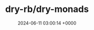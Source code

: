 ---
title: "dry-rb/dry-monads"
link: "https://github.com/dry-rb/dry-monads"
date: "2024-06-11 03:00:14 +0000"
description: "Useful, common monads in idiomatic Ruby"
category: "github"
---